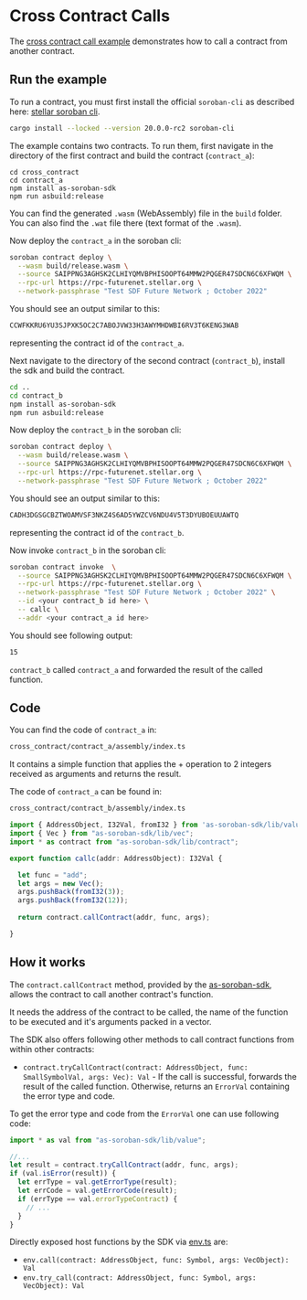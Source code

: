 # Cross Contract Calls

The [cross contract call example](https://github.com/Soneso/as-soroban-examples/tree/main/cross_contract) demonstrates how to call a contract from another contract.


## Run the example

To run a contract, you must first install the official `soroban-cli` as described here: [stellar soroban cli](https://soroban.stellar.org/docs/getting-started/setup).

```sh
cargo install --locked --version 20.0.0-rc2 soroban-cli
```

The example contains two contracts. To run them, first navigate in the directory of the first contract and build the contract (`contract_a`):

```shell
cd cross_contract
cd contract_a
npm install as-soroban-sdk
npm run asbuild:release
```

You can find the generated `.wasm` (WebAssembly) file in the `build` folder. You can also find the `.wat` file there (text format of the `.wasm`).

Now deploy the `contract_a` in the soroban cli:

```sh
soroban contract deploy \
  --wasm build/release.wasm \
  --source SAIPPNG3AGHSK2CLHIYQMVBPHISOOPT64MMW2PQGER47SDCN6C6XFWQM \
  --rpc-url https://rpc-futurenet.stellar.org \
  --network-passphrase "Test SDF Future Network ; October 2022"
```

You should see an output similar to this:

```sh
CCWFKKRU6YU3SJPXK5OC2C7ABOJVW33H3AWYMHDWBI6RV3T6KENG3WAB
```
representing the contract id of the `contract_a`.

Next navigate to the directory of the second contract (`contract_b`), install the sdk and build the contract.

```sh
cd ..
cd contract_b
npm install as-soroban-sdk
npm run asbuild:release
```

Now deploy the `contract_b` in the soroban cli:

```sh
soroban contract deploy \
  --wasm build/release.wasm \
  --source SAIPPNG3AGHSK2CLHIYQMVBPHISOOPT64MMW2PQGER47SDCN6C6XFWQM \
  --rpc-url https://rpc-futurenet.stellar.org \
  --network-passphrase "Test SDF Future Network ; October 2022"
```

You should see an output similar to this:
```sh
CADH3DGSGCBZTWOAMVSF3NKZ4S6AD5YWZCV6NDU4V5T3DYUBOEUUAWTQ
```
representing the contract id of the `contract_b`.


Now invoke `contract_b` in the soroban cli:

```sh
soroban contract invoke  \
  --source SAIPPNG3AGHSK2CLHIYQMVBPHISOOPT64MMW2PQGER47SDCN6C6XFWQM \
  --rpc-url https://rpc-futurenet.stellar.org \
  --network-passphrase "Test SDF Future Network ; October 2022" \
  --id <your contract_b id here> \
  -- callc \
  --addr <your contract_a id here>
```

You should see following output:
```sh
15
```

`contract_b` called `contract_a` and forwarded the result of the called function.


## Code

You can find the code of `contract_a` in:

```sh
cross_contract/contract_a/assembly/index.ts
```
It contains a simple function that applies the + operation to 2 integers received as arguments and returns the result.

The code of `contract_a` can be found in:

```sh
cross_contract/contract_b/assembly/index.ts
```


```typescript
import { AddressObject, I32Val, fromI32 } from 'as-soroban-sdk/lib/value';
import { Vec } from "as-soroban-sdk/lib/vec";
import * as contract from "as-soroban-sdk/lib/contract";

export function callc(addr: AddressObject): I32Val {

  let func = "add";
  let args = new Vec();
  args.pushBack(fromI32(3));
  args.pushBack(fromI32(12));
  
  return contract.callContract(addr, func, args);

}
```

## How it works

The `contract.callContract` method, provided by the [as-soroban-sdk](https://github.com/Soneso/as-soroban-sdk), allows the contract to call another contract's function.

It needs the address of the contract to be called, the name of the function to be executed and it's arguments packed in a vector.

The SDK also offers following other methods to call contract functions from within other contracts:

- `contract.tryCallContract(contract: AddressObject, func: SmallSymbolVal, args: Vec): Val` - If the call is successful, forwards the result of the called function. Otherwise, returns an `ErrorVal` containing the error type and code.

To get the error type and code from the `ErrorVal` one can use following code:

```typescript
import * as val from "as-soroban-sdk/lib/value";

//...
let result = contract.tryCallContract(addr, func, args);
if (val.isError(result)) {
  let errType = val.getErrorType(result);
  let errCode = val.getErrorCode(result);
  if (errType == val.errorTypeContract) {
    // ...
  }
}
```

Directly exposed host functions by the SDK via [env.ts](https://github.com/Soneso/as-soroban-sdk/blob/main/lib/env.ts) are:

- `env.call(contract: AddressObject, func: Symbol, args: VecObject): Val`
- `env.try_call(contract: AddressObject, func: Symbol, args: VecObject): Val`
